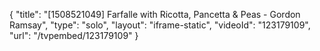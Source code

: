 {
    "title": "[1508521049] Farfalle with Ricotta, Pancetta & Peas - Gordon Ramsay",
    "type": "solo",
    "layout": "iframe-static",
    "videoId": "123179109",
    "url": "\/tvpembed\/123179109"
}